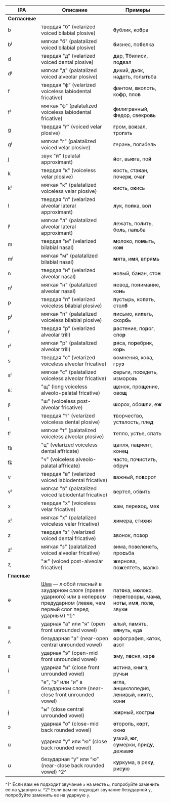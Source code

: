 IPA           | Описание                                                                                              | Примеры
--------------|-------------------------------------------------------------------------------------------------------|--------------------------------------------
**Согласные** |                                                                                                       |
b             | твердая "б" (velarized voiced bilabial plosive)                                                       | **б**ублик, ко**б**ра
bʲ            | мягкая "б" (palatalized voiced bilabial plosive)                                                      | **б**изнес, по**б**елка
d             | твердая "д" (velarized voiced dental plosive)                                                         | **д**ар, **Т**билиси, по**д**вал
dʲ            | мягкая "д" (palatalized voiced alveolar plosive)                                                      | **д**икий, **д**ьяк, на**д**еть, голы**т**ьба
f             | твердая "ф" (velarized voiceless labiodental fricative)                                               | **ф**антом, **в**колоть, ко**ф**р, пло**в**
fʲ            | мягкая "ф" (palatalized voiceless labiodental fricative)                                              | **ф**илигранный, **Ф**едор, свекро**в**ь
g             | твердая "г" (voiced velar plosive)                                                                    | **г**ром, во**к**зал, тро**г**ать
ɡʲ            | мягкая "г" (palatalized voiced velar plosive)                                                         | **г**ерань, по**г**ибель
j             | звук "й" (palatal approximant)                                                                        | **й**ог, вь**ю**га, по**й**
k             | твердая "к" (voiceless velar plosive)                                                                 | **к**ость, ста**к**ан, почер**к**, оча**г**
kʲ            | мягкая "к" (palatalized voiceless velar plosive)                                                      | **к**исть, о**к**ись
l             | твердая "л" (velarized alveolar lateral approximant)                                                  | **л**ук, по**л**ка, во**л**
lʲ            | мягкая "л" (palatalized alveolar lateral approximant)                                                 | **л**ежать, по**л**ить, бо**л**ь, па**л**ьба
m             | твердая "м" (velarized bilabial nasal)                                                                | **м**олоко, по**м**ыть, ко**м**
mʲ            | мягкая "м" (palatalized bilabial nasal)                                                               | **м**ята, и**м**я, впря**м**ь
n             | твердая "н" (velarized alveolar nasal)                                                                | **н**овый, ба**н**ан, сто**н**
nʲ            | мягкая "н" (palatalized alveolar nasal)                                                               | **н**евод, по**н**имание, ко**н**ь
p             | твердая "п" (velarized voiceless bilabial plosive)                                                    | **п**устырь, ко**п**ать, стол**б**
pʲ            | мягкая "п" (palatalized voiceless bilabial plosive)                                                   | **п**исьмо, ки**п**еть, скор**б**ь
r             | твердая "р" (velarized alveolar trill)                                                                | **р**астение, по**р**ог, спо**р**
rʲ            | мягкая "р" (palatalized alveolar trill)                                                               | **р**яса, по**р**ебрик, ко**р**ь
s             | твердая "с" (velarized voiceless alveolar fricative)                                                  | **с**омнения, ко**с**а, гру**з**
sʲ            | мягкая "с" (palatalized voiceless alveolar fricative)                                                 | **с**ерьги, по**с**едеть, изморо**з**ь
ɕː            | "щ" (long voiceless alveolo-palatal fricative)                                                        | **щ**енок, про**щ**ение, ово**щ**
ʂ             | "ш" (voiceless post-alveolar fricative)                                                               | **ш**орох, обо**ш**ли, е**ж**
t             | твердая "т" (velarized voiceless dental plosive)                                                      | **т**ворчество, ус**т**алость, пле**д**
tʲ            | мягкая "т" (palatalized voiceless alveolar plosive)                                                   | **т**епло, ус**т**ье, спа**т**ь
t͡s            | "ц" (velarized voiceless dental affricate)                                                            | **ц**апля, па**ц**иент, коне**ц**
t͡ɕ            | "ч" (voiceless alveolo-palatal affricate)                                                             | **ч**асто, по**ч**истить, обру**ч**
v             | твердая "в" (velarized voiced labiodental fricative)                                                  | **в**ажный, по**в**орот
vʲ            | мягкая "в" (palatalized voiced labiodental fricative)                                                 | **в**ертел, об**в**ить
x             | твердая "х" (voiceless velar fricative)                                                               | **х**ам, пере**х**од, ме**х**
xʲ            | мягкая "х" (palatalized voiceless velar fricative)                                                    | **х**имера, сти**х**ия
z             | твердая "з" (velarized voiced dental fricative)                                                       | **з**вонок, по**з**ор
zʲ            | мягкая "з" (palatalized voiced alveolar fricative)                                                    | **з**има, по**з**еленеть, про**с**ьба
ʐ             | "ж" (voiced post-alveolar fricative)                                                                  | **ж**ернова, по**ж**елтеть, **ж**алко
**Гласные**   |                                                                                                       |
ə             | [Шва](https://en.wikipedia.org/wiki/Schwa) — любой гласный в заударном слоге (правее ударного) или в непервом предударном (левее, чем первый слог перед ударным) ^1^             | пат**о**ка,  м**о**локо, п**е**р**е**говор**ы**, мам**а**, нот**ы**, им**я**, пол**е**, звук**и**
a             | ударная "а" или "я" (open front unrounded vowel)                                                      | **а**лый, п**а**мять, в**я**нуть, ед**а**
ʌ             | безударная "а" (near-open central unrounded vowel)                                                    | **о**рфография, к**а**ток, **а**зот
ɛ             | ударная "э" (open-mid front unrounded vowel)                                                          | **э**му, п**е**сня, кар**е**
i             | ударная "и" (close front unrounded vowel)                                                             | **и**стина, кн**и**га, ручь**и**
ɪ             | "е", "э" или "и" в безударном слоге (near-close front unrounded vowel)                                | **и**гла, **э**нциклопедия, л**е**нивый, н**и**кто, кон**и**
ɨ̞             | "ы" (close central unrounded vowel)                                                                   | ж**и**рный, костр**ы**
ɔ             | ударная "о" (close-mid back rounded vowel)                                                            | **о**торопь, к**о**рт, окн**о**
u             | ударная "у" или "ю" (close back rounded vowel)                                                        | **у**зкий, **ю**г, с**у**мерки, прид**у**, дежав**ю**
ʊ             | безударная “у” или “ю” (near-close back rounded vowel) ^2^                                                | к**у**ркума, в рек**у**, рис**у**ю

^1^ Если вам не подходит звучание `ə` на месте `ы`, попробуйте заменить ее на ударную `ы`.
^2^ Если вам не подходит звучание безударной `у`, попробуйте заменить ее на ударную `у`.